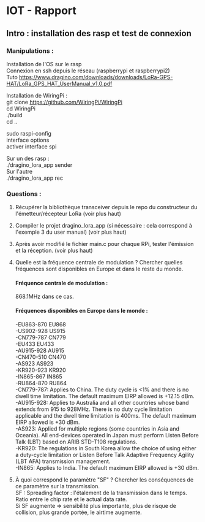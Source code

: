 # IOT - Rapport
## Intro : installation des rasp et test de connexion
### Manipulations :

Installation de l'OS sur le rasp  
Connexion en ssh depuis le réseau (raspberrypi et raspberrypi2)  
Tuto https://www.dragino.com/downloads/downloads/LoRa-GPS-HAT/LoRa_GPS_HAT_UserManual_v1.0.pdf  

Installation de WiringPi :  
git clone https://github.com/WiringPi/WiringPi  
cd WiringPi  
./build  
cd ..  
  
sudo raspi-config  
interface options  
activer interface spi  
  
Sur un des rasp :   
./dragino_lora_app sender  
Sur l'autre  
./dragino_lora_app rec  

### Questions :
1. Récupérer la bibliothèque transceiver depuis le repo du constructeur du l'émetteur/récepteur LoRa (voir plus haut)
2. Compiler le projet dragino_lora_app (si nécessaire : cela correspond à l'exemple 3 du user manual) (voir plus haut)
3. Après avoir modifié le fichier main.c pour chaque RPi, tester l'émission et la réception. (voir plus haut)
4. Quelle est la fréquence centrale de modulation ? Chercher quelles fréquences sont disponibles en Europe et dans le reste du monde.
    #### Fréquence centrale de modulation :
    868.1MHz dans ce cas.
    #### Fréquences disponibles en Europe dans le monde : 
    -EU863-870	EU868\
    -US902-928	US915\
    -CN779-787	CN779\
    -EU433	EU433\
    -AU915-928	AU915\
    -CN470-510	CN470\
    -AS923	AS923\
    -KR920-923	KR920\
    -IN865-867	IN865\
    -RU864-870	RU864\
    -CN779-787: Applies to China. The duty cycle is <1% and there is no dwell time limitation. The default maximum EIRP allowed is +12.15 dBm.\
    -AU915-928: Applies to Australia and all other countries whose band extends from 915 to 928MHz. There is no duty cycle limitation applicable and the dwell time       limitation is 400ms. The default maximum EIRP allowed is +30 dBm.\
    -AS923: Applied for multiple regions (some countries in Asia and Oceania). All end-devices operated in Japan must perform Listen Before Talk (LBT) based on ARIB     STD-T108 regulations.\
    -KR920: The regulations in South Korea allow the choice of using either a duty-cycle limitation or Listen Before Talk Adaptive Frequency Agility (LBT AFA)           transmission management.\
    -IN865: Applies to India. The default maximum EIRP allowed is +30 dBm.
    
  
5. À quoi correspond le paramètre "SF" ? Chercher les conséquences de ce paramètre sur la transmission.\
  SF : Spreading factor : l'étalement de la transmission dans le temps. Ratio entre le chip rate et le actual data rate. \
  Si SF augmente => sensibilité plus importante, plus de risque de collision, plus grande portée, le airtime augmente.
